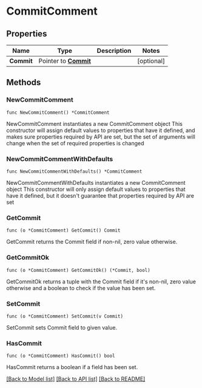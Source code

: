 # CommitComment

## Properties

Name | Type | Description | Notes
------------ | ------------- | ------------- | -------------
**Commit** | Pointer to [**Commit**](Commit.md) |  | [optional] 

## Methods

### NewCommitComment

`func NewCommitComment() *CommitComment`

NewCommitComment instantiates a new CommitComment object
This constructor will assign default values to properties that have it defined,
and makes sure properties required by API are set, but the set of arguments
will change when the set of required properties is changed

### NewCommitCommentWithDefaults

`func NewCommitCommentWithDefaults() *CommitComment`

NewCommitCommentWithDefaults instantiates a new CommitComment object
This constructor will only assign default values to properties that have it defined,
but it doesn't guarantee that properties required by API are set

### GetCommit

`func (o *CommitComment) GetCommit() Commit`

GetCommit returns the Commit field if non-nil, zero value otherwise.

### GetCommitOk

`func (o *CommitComment) GetCommitOk() (*Commit, bool)`

GetCommitOk returns a tuple with the Commit field if it's non-nil, zero value otherwise
and a boolean to check if the value has been set.

### SetCommit

`func (o *CommitComment) SetCommit(v Commit)`

SetCommit sets Commit field to given value.

### HasCommit

`func (o *CommitComment) HasCommit() bool`

HasCommit returns a boolean if a field has been set.


[[Back to Model list]](../README.md#documentation-for-models) [[Back to API list]](../README.md#documentation-for-api-endpoints) [[Back to README]](../README.md)


